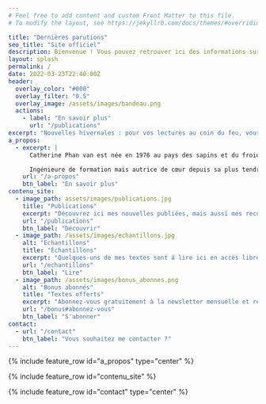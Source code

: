```yaml
---
# Feel free to add content and custom Front Matter to this file.
# To modify the layout, see https://jekyllrb.com/docs/themes/#overriding-theme-defaults

title: "Dernières parutions"
seo_title: "Site officiel"
description: Bienvenue ! Vous pouvez retrouver ici des informations sur l'autrice Catherine Phan van et sur ses publications passées ou à venir, mais aussi plusieurs textes gratuits et inédits disponibles en exclusivité, des billets qu'elle alimente au gré de ses humeurs, son actualité... Bref, des réponses à toutes les questions que vous vous posez à son sujet. Et si ce n'est pas le cas, n'ayez surtout pas peur de la contacter directement. Promis, elle ne mord pas !
layout: splash
permalink: /
date: 2022-03-23T22:40:00Z
header:
  overlay_color: "#000"
  overlay_filter: "0.5"
  overlay_image: /assets/images/bandeau.png
  actions:
    - label: "En savoir plus"
      url: "/publications"
excerpt: "Nouvelles hivernales : pour vos lectures au coin du feu, vous êtes plutôt douceur ou frissons ?"
a_propos:
  - excerpt: |
      Catherine Phan van est née en 1976 au pays des sapins et du froid, qu'elle a quitté pour s'installer près de Bordeaux, où elle vit depuis 2008.

      Ingénieure de formation mais autrice de cœur depuis sa plus tendre adolescence, elle a attendu, avec patience à défaut de courage, d'atteindre sa quarante-cinquième année avant d'oser enfin brandir sa plume et dévoiler ses textes.
    url: "/a-propos"
    btn_label: "En savoir plus"
contenu_site:
  - image_path: assets/images/publications.jpg
    title: "Publications"
    excerpt: "Découvrez ici mes nouvelles publiées, mais aussi mes recueils, romans ou novellas qui trépignent de suivre un jour le même chemin"
    url: "/publications"
    btn_label: "Découvrir"
  - image_path: /assets/images/echantillons.jpg
    alt: "Echantillons"
    title: "Échantillons"
    excerpt: "Quelques-uns de mes textes sont à lire ici en accès libre : nouvelles à quatre mains avec des autrices amies, micronouvelles, jeux d'écriture..."
    url: "/echantillons"
    btn_label: "Lire"
  - image_path: /assets/images/bonus_abonnes.png
    alt: "Bonus abonnés"
    title: "Textes offerts"
    excerpt: "Abonnez-vous gratuitement à la newsletter mensuelle et retrouvez ici les textes qui vous sont réservés en exclusivité !"
    url: "/bonus#abonnez-vous"
    btn_label: "S'abonner"
contact:
  - url: "/contact"
    btn_label: "Vous souhaitez me contacter ?"
---
```


{% include feature_row id="a_propos" type="center" %}

{% include feature_row id="contenu_site" %}

{% include feature_row id="contact" type="center" %}
